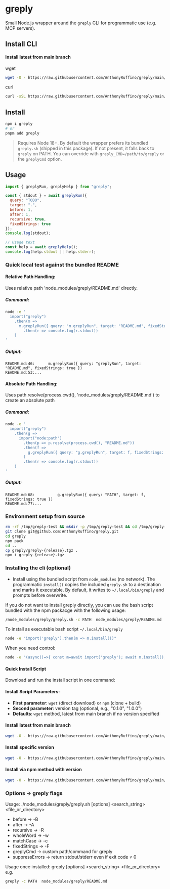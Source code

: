 # greply

Small Node.js wrapper around the `greply` CLI for programmatic use (e.g. MCP servers).


## Install CLI
#### Install latest from main branch
wget
```bash
wget -O - https://raw.githubusercontent.com/AnthonyRuffino/greply/main/install.sh | bash
```

curl
```bash
curl -sSL https://raw.githubusercontent.com/AnthonyRuffino/greply/main/install.sh | bash
```

## Install

```bash
npm i greply
# or
pnpm add greply
```

> Requires Node 18+. By default the wrapper prefers its bundled `greply.sh` (shipped in this package). If not present, it falls back to `greply` on PATH. You can override with `greply_CMD=/path/to/greply` or the `greplyCmd` option.

## Usage

```js
import { greplyRun, greplyHelp } from "greply";

const { stdout } = await greplyRun({
  query: "TODO",
  target: ".",
  before: 1,
  after: 1,
  recursive: true,
  fixedStrings: true
});
console.log(stdout);

// Usage text
const help = await greplyHelp();
console.log(help.stdout || help.stderr);
```

### Quick local test against the bundled README


#### Relative Path Handling:
Uses relative path 'node_modules/greply/README.md' directly.

##### Command:
```sh
node -e '
  import("greply")
    .then(m => 
      m.greplyRun({ query: "m.greplyRun", target: "README.md", fixedStrings: true })
        .then(r => console.log(r.stdout))
    )
'
```
##### Output:
```
README.md:46:      m.greplyRun({ query: "greplyRun", target: "README.md", fixedStrings: true })
README.md:53:...
```

#### Absolute Path Handling:
Uses path.resolve(process.cwd(), 'node_modules/greply/README.md') to create an absolute path

##### Command:
```sh
node -e '
  import("greply")
    .then(g => 
      import("node:path")
        .then(p => p.resolve(process.cwd(), "README.md"))
        .then(f => 
          g.greplyRun({ query: "g.greplyRun", target: f, fixedStrings: true })
        )
        .then(r => console.log(r.stdout))
    )
'
```

##### Output:
```
README.md:68:          g.greplyRun({ query: "PATH", target: f, fixedStrings: true })
README.md:77:...
```

### Environment setup from source

```sh
rm -rf /tmp/greply-test && mkdir -p /tmp/greply-test && cd /tmp/greply-test
git clone git@github.com:AnthonyRuffino/greply.git
cd greply
npm pack
cd ..
cp greply/greply-{release}.tgz .
npm i greply-{release}.tgz
```


### Installing the cli (optional)

- Install using the bundled script from `node_modules` (no network). The programmatic `install()` copies the included `greply.sh` to a destination and marks it executable. By default, it writes to `~/.local/bin/greply` and prompts before overwrite.

If you do not want to install greply directly, you can use the bash script bundled with the npm packacge with the following usage:

```sh
/node_modules/greply/greply.sh -c PATH  node_modules/greply/README.md
```

To install as executable bash script `~/.local/bin/greply`
```sh
node -e "import('greply').then(m => m.install())"
```

When you need control:
```sh
node -e "(async()=>{ const m=await import('greply'); await m.install(); })()"
```


#### Quick Install Script

Download and run the install script in one command:

#### Install Script Parameters:
- **First parameter**: `wget` (direct download) or `npm` (clone + build)
- **Second parameter**: version tag (optional, e.g., "0.1.0", "1.0.0")
- **Defaults**: `wget` method, latest from main branch if no version specified

#### Install latest from main branch
```bash
wget -O - https://raw.githubusercontent.com/AnthonyRuffino/greply/main/install.sh | bash
```

#### Install specific version
```bash
wget -O - https://raw.githubusercontent.com/AnthonyRuffino/greply/main/install.sh | bash -s wget 0.1.4
```

#### Install via npm method with version
```bash
wget -O - https://raw.githubusercontent.com/AnthonyRuffino/greply/main/install.sh | bash -s npm 0.1.4
```

### Options → greply flags
Usage: ./node_modules/greply/greply.sh [options] <search_string> <file_or_directory>
- before → -B
- after → -A
- recursive → -R
- wholeWord → -w
- matchCase → -c
- fixedStrings → -F
- greplyCmd → custom path/command for greply
- suppressErrors → return stdout/stderr even if exit code ≠ 0

Usage once installed: greply [options] <search_string> <file_or_directory>
e.g.
```sh
greply -c PATH  node_modules/greply/README.md
```

